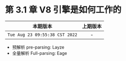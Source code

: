 # 第 3.1 章 V8 引擎是如何工作的

|本期版本|上期版本
|:---:|:---:
`Tue Aug 23 09:55:38 CST 2022` | -

* 预解析 pre-parsing: Layze
* 全量解析 Full-parsing: Eage